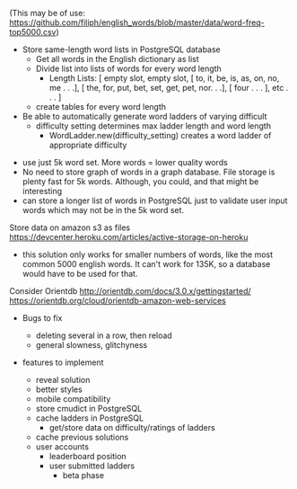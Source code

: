 (This may be of use: https://github.com/filiph/english_words/blob/master/data/word-freq-top5000.csv)

- Store same-length word lists in PostgreSQL database
  - Get all words in the English dictionary as list
  - Divide list into lists of words for every word length
    - Length Lists: [
      empty slot,
      empty slot,
      [ to, it, be, is, as, on, no, me . . .],
      [ the, for, put, bet, set, get, pet, nor. . .],
      [ four . . . ],
      etc . . .
    ]
  - create tables for every word length
- Be able to automatically generate word ladders of varying difficult
  - difficulty setting determines max ladder length and word length
    - WordLadder.new(difficulty_setting) creates a word ladder of
      appropriate difficulty
<!-- - For every fixed length word list, generate every possible word ladder
  - is this feasible?
    - would it take too much time to execute?
    - test by prototyping the generator of every possible word ladder for two-letter words
      - start with several words before doing all
- In the event that you can't generate EVERY possible word ladder
  - (which seems likely)
  - Generate word ladders on the fly from list of words
    - do so randomly, by brute force:
      - start with a random word from list
      - iterate through list until an adjacent word is found
        - word is adjacent if all but one letter are equal
      - keeping adding adjacent words until word ladder is of sufficient length
        - make sure there are no duplicate words
      - CONCERNS:
        - what if the final word is closer or as close to the original word as the
          intermediary words, or otherwise, what if steps are redundant?
          - EXAMPLES:
            - fun => run => gun
            - fun => fan => ran => run
          - SOLUTION:
            - For every index of word, store a list of previously used letters
            - don't allow letters to repeat
            - CRITICISM:
              - This would prevent: fun => gun => gum => gym => wyn
              - It's a bad solution. Probably should use a smarter method of
                generating word ladders -->

- use just 5k word set. More words = lower quality words
- No need to store graph of words in a graph database. File storage is plenty fast
  for 5k words. Although, you could, and that might be interesting
- can store a longer list of words in PostgreSQL just to validate user input
  words which may not be in the 5k word set.

Store data on amazon s3 as files
https://devcenter.heroku.com/articles/active-storage-on-heroku
  - this solution only works for smaller numbers of words, like the most
    common 5000 english words. It can't work for 135K, so a database would
    have to be used for that.

Consider Orientdb
http://orientdb.com/docs/3.0.x/gettingstarted/
https://orientdb.org/cloud/orientdb-amazon-web-services




- Bugs to fix
  - deleting several in a row, then reload <!-- caused by deleting too fast -->
  - general slowness, glitchyness
  <!-- - must not allow attempts to go over limit -->
  <!-- - prevent infinite loops -->

- features to implement
  - reveal solution
  - better styles
  - mobile compatibility
  - store cmudict in PostgreSQL
  - cache ladders in PostgreSQL
    - get/store data on difficulty/ratings of ladders
  - cache previous solutions
  - user accounts
    - leaderboard position
    - user submitted ladders
      - beta phase
